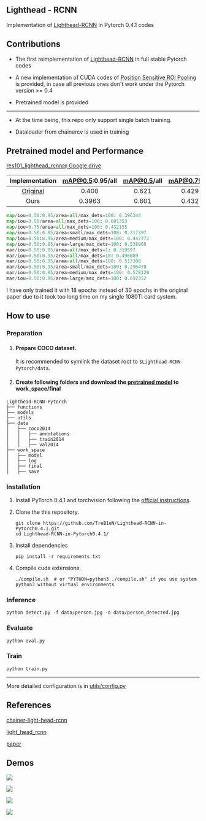 ## Lighthead - RCNN

Implementation of [Lighthead-RCNN](https://arxiv.org/abs/1711.07264) in Pytorch 0.4.1 codes

## Contributions

- The first reimplementation of [Lighthead-RCNN](https://arxiv.org/abs/1711.07264)  in full stable Pytorch codes

- A new implementation of CUDA codes of [Position Sensitive ROI Pooling](https://arxiv.org/abs/1605.06409) is provided, in case all previous ones don't work under the Pytorch version >= 0.4

- Pretrained model is provided

------

- At the time being, this repo only support single batch training.

- Dataloader from chainercv is used in training

## Pretrained model and Performance

[res101_lighthead_rcnn@ Google drive](https://drive.google.com/file/d/10Ku_G2FABjtEjWp3XWVmuguPkpbaTGV4/view?usp=sharing)

|                      Implementation                      | mAP@0.5:0.95/all | mAP@0.5/all | mAP@0.75/all | mAP:0.5:0.95/small | mAP:0.5:0.95/medium | mAP:0.5:0.95/large |
| :------------------------------------------------------: | :--------------: | :---------: | :----------: | :----------------: | :-----------------: | :----------------: |
| [Original](https://github.com/zengarden/light_head_rcnn) |      0.400       |    0.621    |    0.429     |       0.225        |        0.446        |       0.540        |
|                           Ours                           |      0.3963      |    0.601    |    0.432     |       0.217        |        0.447        |       0.539        |

```python
map/iou=0.50:0.95/area=all/max_dets=100: 0.396344
map/iou=0.50/area=all/max_dets=100: 0.601353
map/iou=0.75/area=all/max_dets=100: 0.432155
map/iou=0.50:0.95/area=small/max_dets=100: 0.217397
map/iou=0.50:0.95/area=medium/max_dets=100: 0.447772
map/iou=0.50:0.95/area=large/max_dets=100: 0.538968
mar/iou=0.50:0.95/area=all/max_dets=1: 0.319597
mar/iou=0.50:0.95/area=all/max_dets=10: 0.496089
mar/iou=0.50:0.95/area=all/max_dets=100: 0.513308
mar/iou=0.50:0.95/area=small/max_dets=100: 0.296478
mar/iou=0.50:0.95/area=medium/max_dets=100: 0.578120
mar/iou=0.50:0.95/area=large/max_dets=100: 0.692352
```

I have only trained it with 18 epochs instead of 30 epochs in the original paper due to it took too long time on my single 1080TI card system.

## How to use

### Preparation

1. #### Prepare COCO dataset.

   It is recommended to symlink the dataset root to `$Lighthead-RCNN-Pytorch/data`.

2. #### Create following folders and download the [pretrained model](https://drive.google.com/file/d/10Ku_G2FABjtEjWp3XWVmuguPkpbaTGV4/view?usp=sharing) to work_space/final

```shell
Lighthead-RCNN-Pytorch
├── functions
├── models
├── utils
├── data
│   ├── coco2014
│   │   ├── annotations
│   │   ├── train2014
│   │   ├── val2014
├── work_space
│   ├── model
│   ├── log
│   ├── final
│   ├── save
```

### Installation 

1. Install PyTorch 0.4.1 and torchvision following the [official instructions](https://pytorch.org/).

2. Clone the this repository.

   ```shell
   git clone https://github.com/TreB1eN/Lighthead-RCNN-in-Pytorch0.4.1.git
   cd Lighthead-RCNN-in-Pytorch0.4.1/
   ```

3. Install dependencies

   ```shell
   pip install -r requirements.txt
   ```

4. Compile cuda extensions.

   ```shell
   ./compile.sh  # or "PYTHON=python3 ./compile.sh" if you use system python3 without virtual environments
   ```

### Inference

```shell
python detect.py -f data/person.jpg -o data/person_detected.jpg
```

### Evaluate

```shell
python eval.py
```

### Train

```shell
python train.py 
```

------

More detailed configuration is in [utils/config.py](https://github.com/TreB1eN/Lighthead-RCNN-in-Pytorch0.4.1/blob/master/utils/config.py)

## References

[chainer-light-head-rcnn](https://github.com/knorth55/chainer-light-head-rcnn)

[light_head_rcnn](https://github.com/zengarden/light_head_rcnn)

[paper](https://arxiv.org/abs/1711.07264) 

## Demos

![](https://github.com/TreB1eN/Lighthead-RCNN-in-Pytorch0.4.1/blob/master/data/city_detected.jpg)

![](https://github.com/TreB1eN/Lighthead-RCNN-in-Pytorch0.4.1/blob/master/data/dinner_detected.jpg)

![](https://github.com/TreB1eN/Lighthead-RCNN-in-Pytorch0.4.1/blob/master/data/football_detected.jpg)

![](https://github.com/TreB1eN/Lighthead-RCNN-in-Pytorch0.4.1/blob/master/data/person_detected.jpg)